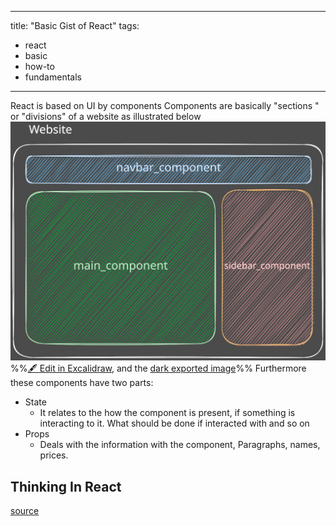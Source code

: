 
---
title: "Basic Gist of React"
tags:
- react
- basic
- how-to
- fundamentals
---
React is based on UI by components
Components are basically "sections " or "divisions" of a website as illustrated below
![](notes/3.ReactJS/attachments/Basic%20Gist%20of%20React%202023-06-16%2008.30.06.excalidraw.svg)
%%[🖋 Edit in Excalidraw](notes/3.ReactJS/attachments/Basic%20Gist%20of%20React%202023-06-16%2008.30.06.excalidraw.md), and the [dark exported image](notes/ReactJS/attachments/Basic%20Gist%20of%20React%202023-06-16%2008.30.06.excalidraw.dark.svg)%%
Furthermore these components have two parts:
- State
	- It relates to the how the component is present, if something is interacting to it. What should be done if interacted with and so on
- Props
	- Deals with the information with the component, Paragraphs, names, prices.


## Thinking In React
[source](https://react.dev/learn/thinking-in-react)


